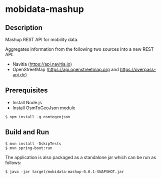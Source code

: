 # mobidata-mashup

## Description

Mashup REST API for mobility data.

Aggregates information from the following two sources into a new REST API:

* Navitia (https://api.navitia.io)
* OpenStreetMap (https://api.openstreetmap.org and https://overpass-api.de)


## Prerequisites
* Install Node.js
* Install OsmToGeoJson module
```
$ npm install -g osmtogeojson
```

## Build and Run
```
$ mvn install -DskipTests
$ mvn spring-boot:run
```

The application is also packaged as a standalone jar which can be run as follows:
```
$ java -jar target/mobidata-mashup-0.0.1-SNAPSHOT.jar
```
